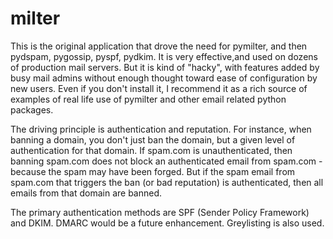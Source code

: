 # milter
This is the original application that drove the need for pymilter, and then pydspam, pygossip, pyspf, pydkim.  It is very effective,and used on dozens of production mail servers.  But it is kind of "hacky", with features added by busy mail admins without enough thought toward ease of configuration by new users.  Even if you don't install it, I recommend it as a rich source of examples of real life use of pymilter and other email related python packages.

The driving principle is authentication and reputation.  For instance, when banning a domain, you don't just ban the domain, but
a given level of authentication for that domain.  If spam.com is unauthenticated, then banning spam.com does not block an 
authenticated email from spam.com - because the spam may have been forged.  But if the spam email from spam.com that triggers
the ban (or bad reputation) is authenticated, then all emails from that domain are banned.

The primary authentication methods are SPF (Sender Policy Framework) and DKIM.  DMARC would be a future enhancement.  Greylisting is also used.

